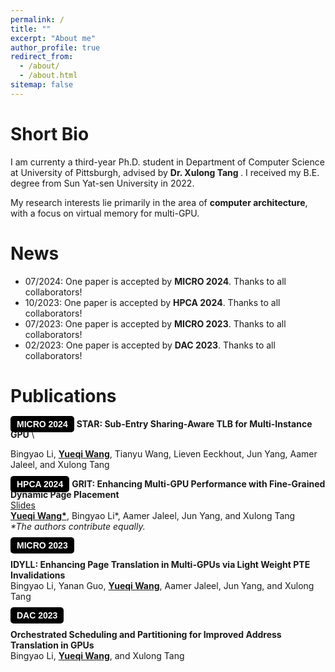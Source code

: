 ```yaml
---
permalink: /
title: ""
excerpt: "About me"
author_profile: true
redirect_from: 
  - /about/
  - /about.html
sitemap: false
---
```




Short Bio
===

I am currenty a third-year Ph.D. student  in Department of Computer Science at University of Pittsburgh, advised by <a href="https://xzt102.github.io/" class="no-underline-link"> Dr. Xulong Tang </a>. I received my B.E. degree from Sun Yat-sen University in 2022.

My research interests lie primarily in the area of **computer architecture**, with a focus on virtual memory for multi-GPU.



News
===
* 07/2024: One paper is accepted by **MICRO 2024**. Thanks to all collaborators!
* 10/2023: One paper is accepted by **HPCA 2024**. Thanks to all collaborators!
* 07/2023: One paper is accepted by **MICRO 2023**. Thanks to all collaborators!
* 02/2023: One paper is accepted by **DAC 2023**. Thanks to all collaborators!


Publications
===




<span class="badgeblackbg" style="font-family: 'Raleway', Arial;"> MICRO 2024</span> 
<a href="../files/STAR_MICRO24.pdf" class="no-underline-link"> STAR: Sub-Entry Sharing-Aware TLB for Multi-Instance GPU </a> \
<!-- [Slides](../files/STAR_slides.pptx) \ -->
Bingyao Li, <u><b>Yueqi Wang</b></u>, Tianyu Wang, Lieven Eeckhout, Jun Yang, Aamer Jaleel, and Xulong Tang 



<!-- <span class="badgeblackbg" style="font-family: 'Raleway', Arial; color: #7C8BE6;">[HPCA 2024]</span>  -->
<span class="badgeblackbg" style="font-family: 'Raleway', Arial;"> HPCA 2024</span> 
<a href="../files/GRIT_HPCA24.pdf" class="no-underline-link"> GRIT: Enhancing Multi-GPU Performance with Fine-Grained Dynamic Page Placement </a> \
[Slides](../files/GRIT_slides.pptx) \
<u><b>Yueqi Wang*</b></u>, Bingyao Li*, Aamer Jaleel, Jun Yang, and Xulong Tang \
<i>\*The authors contribute equally.</i>

<span class="badgeblackbg" style="font-family: 'Raleway', Arial;"> MICRO 2023</span> 
<!-- [IDYLL: Enhancing Page Translation in Multi-GPUs via Light Weight PTE Invalidations](../files/MICRO2023_IDYLL.pdf) \ -->
<a href="../files/MICRO2023_IDYLL.pdf" class="no-underline-link"> IDYLL: Enhancing Page Translation in Multi-GPUs via Light Weight PTE Invalidations </a> \
Bingyao Li, Yanan Guo, <u><b>Yueqi Wang</b></u>, Aamer Jaleel, Jun Yang, and Xulong Tang 


<span class="badgeblackbg" style="font-family: 'Raleway', Arial;"> DAC 2023</span> 
<!-- [Orchestrated Scheduling and Partitioning for Improved Address Translation in GPUs](../files/DAC2023.pdf)  \ -->
<a href="../files/DAC2023.pdf" class="no-underline-link"> Orchestrated Scheduling and Partitioning for Improved Address Translation in GPUs </a> \
Bingyao Li, <u><b>Yueqi Wang</b></u>, and Xulong Tang



<style>
    .badge {
        background-color: #7C8BE6; /* Red background */
        color: white;             /* White text */
        font-weight: bold;        /* Bold font */
        padding: 5px 10px;        /* Padding around the text */
        text-align: center;       /* Center-aligned text */
        border-radius: 5px;       /* Rounded corners */
        font-family: 'Raleway', Arial; /* Font family */
    }


    .badgeblackbg {
        background-color: black; /* Red background */
        color: white;             /* White text */
        font-weight: bold;        /* Bold font */
        padding: 5px 10px;        /* Padding around the text */
        text-align: center;       /* Center-aligned text */
        border-radius: 5px;       /* Rounded corners */
        font-family: 'Raleway', Arial; /* Font family */
    }


    .badgewobgcol {
        background-color: transparent; /* No background color */
        color: black;                  /* Black text */
        font-weight: bold;             /* Bold font */
        padding: 5px 10px;             /* Padding around the text */
        text-align: center;            /* Center-aligned text */
        border: 2px solid black;       /* Black border */
        border-radius: 5px;            /* Rounded corners */
        font-family: 'Raleway', Arial; /* Font family */
    }

    a.no-underline-link {
        text-decoration: none !important; /* Ensures the underline is removed */
        font-weight: bold;
    }

    .no-underline-link:hover {
        text-decoration: underline !important; /* Ensure underline on hover */
    }

</style>


<!-- **Orchestrated Scheduling and Partitioning for Improved Address Translation in GPUs** \
Bingyao Li, **Yueqi Wang**, and Xulong Tang\
The 60th Design Automation Conference\
<span style="font-family: 'Raleway', Arial; color: #7C8BE6; font-weight: bold;">DAC 2023</span>
 -->


<!-- ctivities
===
* rua
 -->

<!-- <script>
document.write("Last modifid at: "+document.lastModified+"" )
</script>
 -->
<!-- --- -->

<!-- <a href="https://info.flagcounter.com/21GO"><img src="https://s01.flagcounter.com/map/21GO/size_s/txt_000000/border_CCCCCC/pageviews_1/viewers_0/flags_0/" alt="Flag Counter" border="0"></a> -->